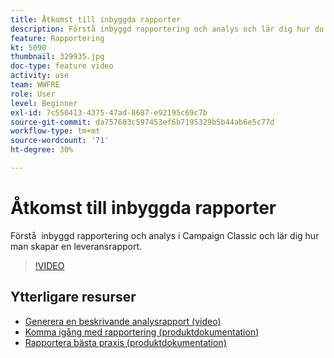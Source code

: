 ```yaml
---
title: Åtkomst till inbyggda rapporter
description: Förstå inbyggd rapportering och analys och lär dig hur du skapar en leveransrapport.
feature: Rapportering
kt: 5090
thumbnail: 329935.jpg
doc-type: feature video
activity: use
team: WWFRE
role: User
level: Beginner
exl-id: 7c550413-4375-47ad-8687-e92195c69c7b
source-git-commit: da757603c597453ef6b7195329b5b44ab6e5c77d
workflow-type: tm+mt
source-wordcount: '71'
ht-degree: 30%

---
```


# Åtkomst till inbyggda rapporter

Förstå  inbyggd rapportering och analys i Campaign Classic och lär dig hur man skapar en leveransrapport.

>[!VIDEO](https://video.tv.adobe.com/v/329935?quality=12)

## Ytterligare resurser

* [Generera en beskrivande analysrapport (video)](/help/reporting/generating-a-descriptive-analysis-report.md)
* [Komma igång med rapportering (produktdokumentation)](https://experienceleague.adobe.com/docs/campaign-classic/using/reporting/reporting-in-adobe-campaign/about-adobe-campaign-reporting-tools.html)
* [Rapportera bästa praxis (produktdokumentation)](https://experienceleague.adobe.com/docs/campaign-classic/using/reporting/reporting-in-adobe-campaign/best-practices.html)
